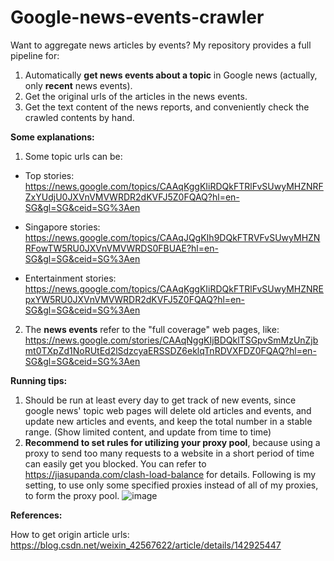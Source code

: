# Google-news-events-crawler
Want to aggregate news articles by events? My repository provides a full pipeline for:
1. Automatically **get news events about a topic** in Google news (actually, only **recent** news events).
2. Get the original urls of the articles in the news events.
3. Get the text content of the news reports, and conveniently check the crawled contents by hand.


**Some explanations:**

1. Some topic urls can be:

  - Top stories: https://news.google.com/topics/CAAqKggKIiRDQkFTRlFvSUwyMHZNRFZxYUdjU0JXVnVMVWRDR2dKVFJ5Z0FQAQ?hl=en-SG&gl=SG&ceid=SG%3Aen
    
  - Singapore stories: https://news.google.com/topics/CAAqJQgKIh9DQkFTRVFvSUwyMHZNRFowTW5RU0JXVnVMVWRDS0FBUAE?hl=en-SG&gl=SG&ceid=SG%3Aen
    
  - Entertainment stories: https://news.google.com/topics/CAAqKggKIiRDQkFTRlFvSUwyMHZNREpxYW5RU0JXVnVMVWRDR2dKVFJ5Z0FQAQ?hl=en-SG&gl=SG&ceid=SG%3Aen
  
2. The **news events** refer to the "full coverage" web pages, like: https://news.google.com/stories/CAAqNggKIjBDQklTSGpvSmMzUnZjbmt0TXpZd1NoRUtEd2lSdzcyaERSSDZ6eklqTnRDVXFDZ0FQAQ?hl=en-SG&gl=SG&ceid=SG%3Aen


**Running tips:**

1. Should be run at least every day to get track of new events, since google news' topic web pages will delete old articles and events, and update new articles and events, and keep the total number in a stable range. (Show limited content, and update from time to time)
2. **Recommend to set rules for utilizing your proxy pool**, because using a proxy to send too many requests to a website in a short period of time can easily get you blocked. You can refer to https://jiasupanda.com/clash-load-balance for details. Following is my setting, to use only some specified proxies instead of all of my proxies, to form the proxy pool.
![image](https://github.com/user-attachments/assets/ccfe0f1b-7040-43b0-bff4-12664c1e8ebb)


**References:**

How to get origin article urls: https://blog.csdn.net/weixin_42567622/article/details/142925447
